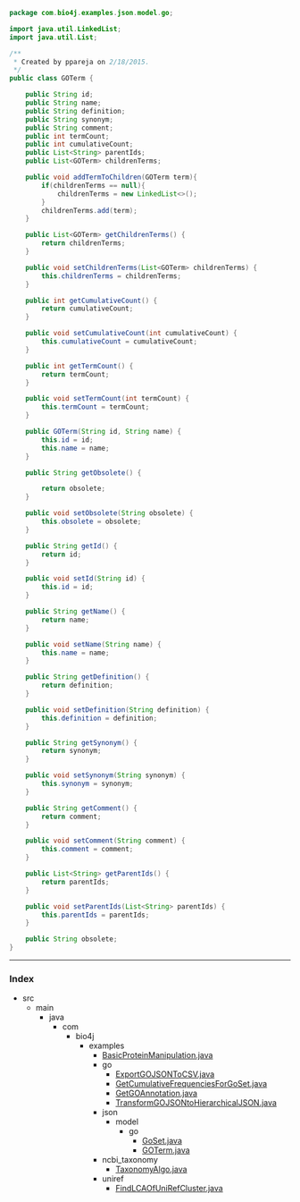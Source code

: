 
```java
package com.bio4j.examples.json.model.go;

import java.util.LinkedList;
import java.util.List;

/**
 * Created by ppareja on 2/18/2015.
 */
public class GOTerm {

	public String id;
	public String name;
	public String definition;
	public String synonym;
	public String comment;
	public int termCount;
	public int cumulativeCount;
	public List<String> parentIds;
	public List<GOTerm> childrenTerms;

	public void addTermToChildren(GOTerm term){
		if(childrenTerms == null){
			childrenTerms = new LinkedList<>();
		}
		childrenTerms.add(term);
	}

	public List<GOTerm> getChildrenTerms() {
		return childrenTerms;
	}

	public void setChildrenTerms(List<GOTerm> childrenTerms) {
		this.childrenTerms = childrenTerms;
	}

	public int getCumulativeCount() {
		return cumulativeCount;
	}

	public void setCumulativeCount(int cumulativeCount) {
		this.cumulativeCount = cumulativeCount;
	}

	public int getTermCount() {
		return termCount;
	}

	public void setTermCount(int termCount) {
		this.termCount = termCount;
	}

	public GOTerm(String id, String name) {
		this.id = id;
		this.name = name;
	}

	public String getObsolete() {

		return obsolete;
	}

	public void setObsolete(String obsolete) {
		this.obsolete = obsolete;
	}

	public String getId() {
		return id;
	}

	public void setId(String id) {
		this.id = id;
	}

	public String getName() {
		return name;
	}

	public void setName(String name) {
		this.name = name;
	}

	public String getDefinition() {
		return definition;
	}

	public void setDefinition(String definition) {
		this.definition = definition;
	}

	public String getSynonym() {
		return synonym;
	}

	public void setSynonym(String synonym) {
		this.synonym = synonym;
	}

	public String getComment() {
		return comment;
	}

	public void setComment(String comment) {
		this.comment = comment;
	}

	public List<String> getParentIds() {
		return parentIds;
	}

	public void setParentIds(List<String> parentIds) {
		this.parentIds = parentIds;
	}

	public String obsolete;
}

```


------

### Index

+ src
  + main
    + java
      + com
        + bio4j
          + examples
            + [BasicProteinManipulation.java][main\java\com\bio4j\examples\BasicProteinManipulation.java]
            + go
              + [ExportGOJSONToCSV.java][main\java\com\bio4j\examples\go\ExportGOJSONToCSV.java]
              + [GetCumulativeFrequenciesForGoSet.java][main\java\com\bio4j\examples\go\GetCumulativeFrequenciesForGoSet.java]
              + [GetGOAnnotation.java][main\java\com\bio4j\examples\go\GetGOAnnotation.java]
              + [TransformGOJSONtoHierarchicalJSON.java][main\java\com\bio4j\examples\go\TransformGOJSONtoHierarchicalJSON.java]
            + json
              + model
                + go
                  + [GoSet.java][main\java\com\bio4j\examples\json\model\go\GoSet.java]
                  + [GOTerm.java][main\java\com\bio4j\examples\json\model\go\GOTerm.java]
            + ncbi_taxonomy
              + [TaxonomyAlgo.java][main\java\com\bio4j\examples\ncbi_taxonomy\TaxonomyAlgo.java]
            + uniref
              + [FindLCAOfUniRefCluster.java][main\java\com\bio4j\examples\uniref\FindLCAOfUniRefCluster.java]

[main\java\com\bio4j\examples\BasicProteinManipulation.java]: ..\..\..\BasicProteinManipulation.java.md
[main\java\com\bio4j\examples\go\ExportGOJSONToCSV.java]: ..\..\..\go\ExportGOJSONToCSV.java.md
[main\java\com\bio4j\examples\go\GetCumulativeFrequenciesForGoSet.java]: ..\..\..\go\GetCumulativeFrequenciesForGoSet.java.md
[main\java\com\bio4j\examples\go\GetGOAnnotation.java]: ..\..\..\go\GetGOAnnotation.java.md
[main\java\com\bio4j\examples\go\TransformGOJSONtoHierarchicalJSON.java]: ..\..\..\go\TransformGOJSONtoHierarchicalJSON.java.md
[main\java\com\bio4j\examples\json\model\go\GoSet.java]: GoSet.java.md
[main\java\com\bio4j\examples\json\model\go\GOTerm.java]: GOTerm.java.md
[main\java\com\bio4j\examples\ncbi_taxonomy\TaxonomyAlgo.java]: ..\..\..\ncbi_taxonomy\TaxonomyAlgo.java.md
[main\java\com\bio4j\examples\uniref\FindLCAOfUniRefCluster.java]: ..\..\..\uniref\FindLCAOfUniRefCluster.java.md